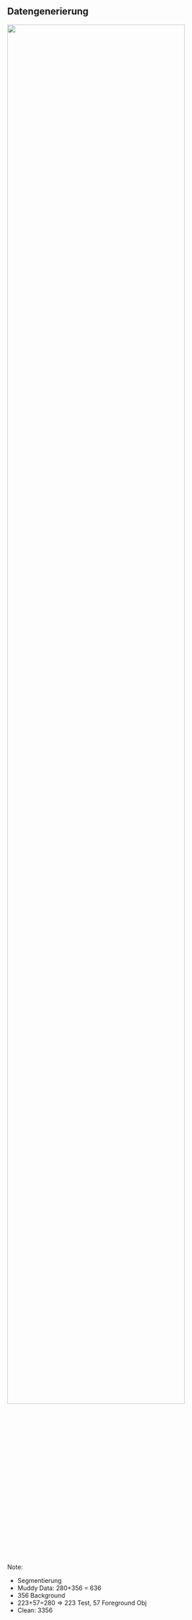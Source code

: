 ## Datengenerierung

<img src="assets/approach/new/pipeline-3.drawio.png" style="margin-top: 0px; width: 90%;" data-text="Pipeline"/>

Note:

- Segmentierung
- Muddy Data: 280+356 = 636
- 356 Background
- 223+57=280 => 223 Test, 57 Foreground Obj
- Clean: 3356
